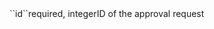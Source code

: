 <tr><td>``id``</td><td>required, integer</td><td>ID of the approval request</td><td></td><td></td></tr>
